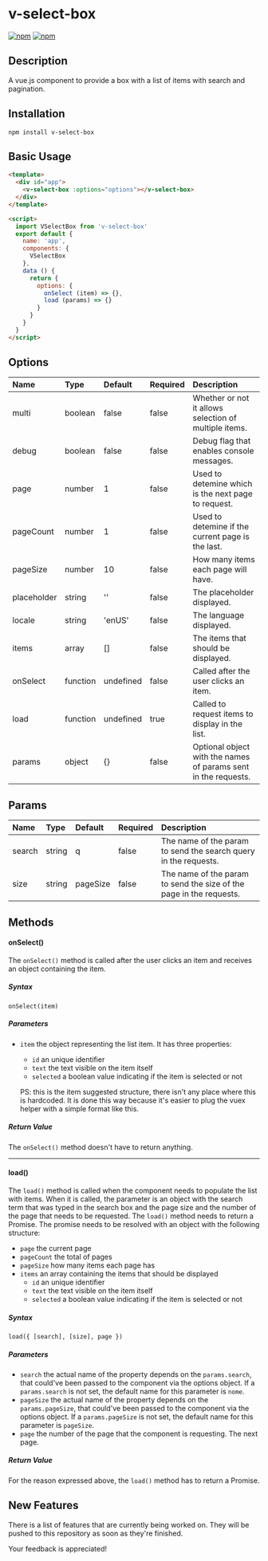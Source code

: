 # v-select-box
[![npm](https://img.shields.io/npm/v/v-select-box.svg)](https://www.npmjs.com/package/v-select-box)
[![npm](https://img.shields.io/npm/dt/v-select-box.svg)](https://www.npmjs.com/package/v-select-box)

Description
-------------------------------------

A vue.js component to provide a box with a list of items with search and pagination.

Installation
-------------------------------------

    npm install v-select-box

Basic Usage
-------------------------------------

```html
<template>
  <div id="app">
    <v-select-box :options="options"></v-select-box>
  </div>
</template>

<script>
  import VSelectBox from 'v-select-box'
  export default {
    name: 'app',
    components: {
      VSelectBox
    },
    data () {
      return {
        options: {
          onSelect (item) => {},
          load (params) => {}
        }
      }
    }
  }
</script>
```

Options
-------------------------------------

Name            | Type     | Default   | Required | Description
:-------------- | :------  | :------   | :------- |:----------
multi           | boolean  | false     | false    | Whether or not it allows selection of multiple items.
debug           | boolean  | false     | false    | Debug flag that enables console messages.
page            | number   | 1         | false    | Used to detemine which is the next page to request.
pageCount       | number   | 1         | false    | Used to detemine if the current page is the last.
pageSize        | number   | 10        | false    | How many items each page will have.
placeholder     | string   | ''        | false    | The placeholder displayed.
locale          | string   | 'enUS'    | false    | The language displayed.
items           | array    | []        | false    | The items that should be displayed.
onSelect        | function | undefined | false    | Called after the user clicks an item.
load            | function | undefined | true     | Called to request items to display in the list.
params          | object   | {}        | false    | Optional object with the names of params sent in the requests.

Params
-------------------------------------

Name            | Type     | Default   | Required | Description
:-------------- | :------  | :------   | :------- | :----------
search          | string   | q         | false    | The name of the param to send the search query in the requests.
size            | string   | pageSize  | false    | The name of the param to send the size of the page in the requests.

Methods
-------------------------------------

#### onSelect()
The `onSelect()` method is called after the user clicks an item and receives an object containing the item.
##### Syntax
`onSelect(item)`
##### Parameters
- `item` the object representing the list item. It has three properties:
  - `id` an unique identifier
  - `text` the text visible on the item itself
  - `selected` a boolean value indicating if the item is selected or not

  PS: this is the item suggested structure, there isn't any place where this is hardcoded. It is done this way because it's easier to plug the vuex helper with a simple format like this.
##### Return Value
The `onSelect()` method doesn't have to return anything.

--------------------------------------
#### load()
The `load()` method is called when the component needs to populate the list with items. When it is called, the parameter is an object with the search term that was typed in the search box and the page size and the number of the page that needs to be requested. The `load()` method needs to return a Promise. The promise needs to be resolved with an object with the following structure:
- `page` the current page
- `pageCount` the total of pages
- `pageSize` how many items each page has
- `items` an array containing the items that should be displayed
  - `id` an unique identifier
  - `text` the text visible on the item itself
  - `selected` a boolean value indicating if the item is selected or not
##### Syntax
`load({ [search], [size], page })`
##### Parameters
- `search` the actual name of the property depends on the `params.search`, that could've been passed to the component via the options object. If a `params.search` is not set, the default name for this parameter is `nome`.
- `pageSize` the actual name of the property depends on the `params.pageSize`, that could've been passed to the component via the options object. If a `params.pageSize` is not set, the default name for this parameter is `pageSize`.
- `page` the number of the page that the component is requesting. The next page.
##### Return Value
For the reason expressed above, the `load()` method has to return a Promise.

New Features
-------------------------------------

There is a list of features that are currently being worked on. They will be pushed to this repository as soon as they're finished.

Your feedback is appreciated!

